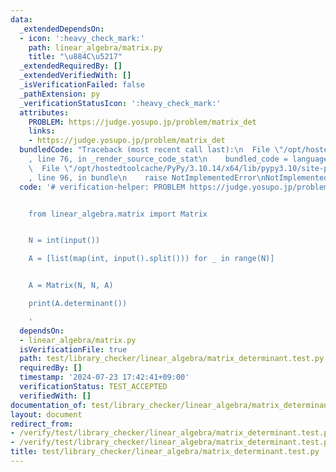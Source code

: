 ```yaml
---
data:
  _extendedDependsOn:
  - icon: ':heavy_check_mark:'
    path: linear_algebra/matrix.py
    title: "\u884C\u5217"
  _extendedRequiredBy: []
  _extendedVerifiedWith: []
  _isVerificationFailed: false
  _pathExtension: py
  _verificationStatusIcon: ':heavy_check_mark:'
  attributes:
    PROBLEM: https://judge.yosupo.jp/problem/matrix_det
    links:
    - https://judge.yosupo.jp/problem/matrix_det
  bundledCode: "Traceback (most recent call last):\n  File \"/opt/hostedtoolcache/PyPy/3.10.14/x64/lib/pypy3.10/site-packages/onlinejudge_verify/documentation/build.py\"\
    , line 76, in _render_source_code_stat\n    bundled_code = language.bundle(\n\
    \  File \"/opt/hostedtoolcache/PyPy/3.10.14/x64/lib/pypy3.10/site-packages/onlinejudge_verify/languages/python.py\"\
    , line 96, in bundle\n    raise NotImplementedError\nNotImplementedError\n"
  code: '# verification-helper: PROBLEM https://judge.yosupo.jp/problem/matrix_det


    from linear_algebra.matrix import Matrix


    N = int(input())

    A = [list(map(int, input().split())) for _ in range(N)]


    A = Matrix(N, N, A)

    print(A.determinant())

    '
  dependsOn:
  - linear_algebra/matrix.py
  isVerificationFile: true
  path: test/library_checker/linear_algebra/matrix_determinant.test.py
  requiredBy: []
  timestamp: '2024-07-23 17:42:41+09:00'
  verificationStatus: TEST_ACCEPTED
  verifiedWith: []
documentation_of: test/library_checker/linear_algebra/matrix_determinant.test.py
layout: document
redirect_from:
- /verify/test/library_checker/linear_algebra/matrix_determinant.test.py
- /verify/test/library_checker/linear_algebra/matrix_determinant.test.py.html
title: test/library_checker/linear_algebra/matrix_determinant.test.py
---
```

